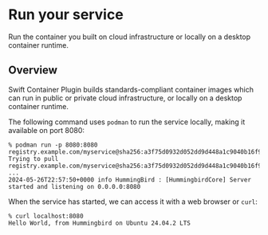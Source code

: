 # Run your service

Run the container you built on cloud infrastructure or locally on a desktop container runtime.
## Overview

Swift Container Plugin builds standards-compliant container images which can run in public or private cloud infrastructure, or locally on a desktop container runtime.

The following command uses `podman` to run the service locally, making it available on port 8080:

```
% podman run -p 8080:8080 registry.example.com/myservice@sha256:a3f75d0932d052dd9d448a1c9040b16f9f2c2ed9190317147dee95a218faf1df
Trying to pull registry.example.com/myservice@sha256:a3f75d0932d052dd9d448a1c9040b16f9f2c2ed9190317147dee95a218faf1df...
...
2024-05-26T22:57:50+0000 info HummingBird : [HummingbirdCore] Server started and listening on 0.0.0.0:8080
```

When the service has started, we can access it with a web browser or `curl`:
```
% curl localhost:8080
Hello World, from Hummingbird on Ubuntu 24.04.2 LTS
```